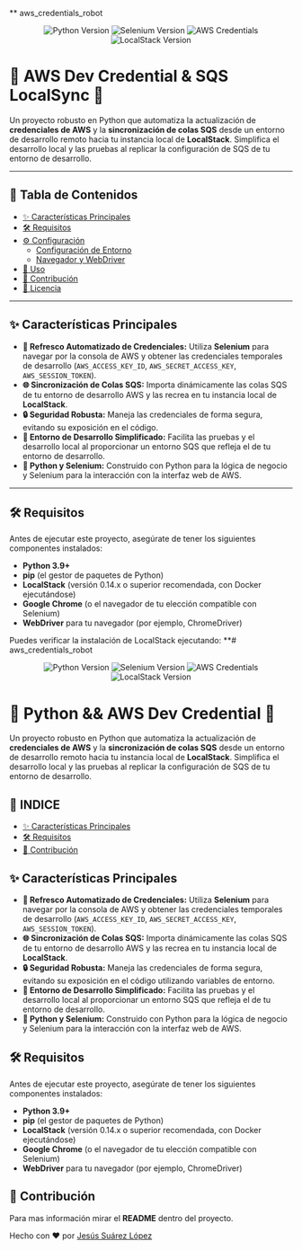 ** aws_credentials_robot


<p align="center">
  <img src="https://img.shields.io/badge/Python-3.9%2B-blue?style=for-the-badge&logo=python" alt="Python Version">
  <img src="https://img.shields.io/badge/Selenium-4.x-green?style=for-the-badge&logo=selenium" alt="Selenium Version">
  <img src="https://img.shields.io/badge/AWS-Credentials-orange?style=for-the-badge&logo=amazon-aws" alt="AWS Credentials">
  <img src="https://img.shields.io/badge/LocalStack-4.x.x-purple?style=for-the-badge&logo=localstack" alt="LocalStack Version">
</p>

# 🚀 AWS Dev Credential & SQS LocalSync 🚀

Un proyecto robusto en Python que automatiza la actualización de **credenciales de AWS** y la **sincronización de colas SQS** desde un entorno de desarrollo remoto hacia tu instancia local de **LocalStack**. Simplifica el desarrollo local y las pruebas al replicar la configuración de SQS de tu entorno de desarrollo.

---

## 🌟 Tabla de Contenidos

* [✨ Características Principales](#-características-principales)
* [🛠️ Requisitos](#%EF%B8%8F-requisitos)
* [⚙️ Configuración](#%EF%B8%8F-configuración)
    * [Configuración de Entorno](#configuración-de-entorno)
    * [Navegador y WebDriver](#navegador-y-webdriver)
* [🚀 Uso](#-uso)
* [🤝 Contribución](#-contribución)
* [📜 Licencia](#-licencia)

---

## ✨ Características Principales

* **🔄 Refresco Automatizado de Credenciales:** Utiliza **Selenium** para navegar por la consola de AWS y obtener las credenciales temporales de desarrollo (`AWS_ACCESS_KEY_ID`, `AWS_SECRET_ACCESS_KEY`, `AWS_SESSION_TOKEN`).
* **🌐 Sincronización de Colas SQS:** Importa dinámicamente las colas SQS de tu entorno de desarrollo AWS y las recrea en tu instancia local de **LocalStack**.
* **🔒 Seguridad Robusta:** Maneja las credenciales de forma segura, evitando su exposición en el código.
* **🧪 Entorno de Desarrollo Simplificado:** Facilita las pruebas y el desarrollo local al proporcionar un entorno SQS que refleja el de tu entorno de desarrollo.
* **🐍 Python y Selenium:** Construido con Python para la lógica de negocio y Selenium para la interacción con la interfaz web de AWS.

---

## 🛠️ Requisitos

Antes de ejecutar este proyecto, asegúrate de tener los siguientes componentes instalados:

* **Python 3.9+**
* **pip** (el gestor de paquetes de Python)
* **LocalStack** (versión 0.14.x o superior recomendada, con Docker ejecutándose)
* **Google Chrome** (o el navegador de tu elección compatible con Selenium)
* **WebDriver** para tu navegador (por ejemplo, ChromeDriver)

Puedes verificar la instalación de LocalStack ejecutando:
**# aws_credentials_robot


<p align="center">
  <img src="https://img.shields.io/badge/Python-3.9%2B-blue?style=for-the-badge&logo=python" alt="Python Version">
  <img src="https://img.shields.io/badge/Selenium-4.x-green?style=for-the-badge&logo=selenium" alt="Selenium Version">
  <img src="https://img.shields.io/badge/AWS-Credentials-orange?style=for-the-badge&logo=amazon-aws" alt="AWS Credentials">
  <img src="https://img.shields.io/badge/LocalStack-4.x.x-purple?style=for-the-badge&logo=localstack" alt="LocalStack Version">
</p>

# 🚀 Python && AWS Dev Credential  🚀

Un proyecto robusto en Python que automatiza la actualización de **credenciales de AWS** y la **sincronización de colas SQS** desde un entorno de desarrollo remoto hacia tu instancia local de **LocalStack**. Simplifica el desarrollo local y las pruebas al replicar la configuración de SQS de tu entorno de desarrollo.


## 🌟 INDICE

* [✨ Características Principales](#-características-principales)
* [🛠️ Requisitos](#%EF%B8%8F-requisitos)
* [🤝 Contribución](#-contribución)


## ✨ Características Principales

* **🔄 Refresco Automatizado de Credenciales:** Utiliza **Selenium** para navegar por la consola de AWS y obtener las credenciales temporales de desarrollo (`AWS_ACCESS_KEY_ID`, `AWS_SECRET_ACCESS_KEY`, `AWS_SESSION_TOKEN`).
* **🌐 Sincronización de Colas SQS:** Importa dinámicamente las colas SQS de tu entorno de desarrollo AWS y las recrea en tu instancia local de **LocalStack**.
* **🔒 Seguridad Robusta:** Maneja las credenciales de forma segura, evitando su exposición en el código utilizando variables de entorno.
* **🧪 Entorno de Desarrollo Simplificado:** Facilita las pruebas y el desarrollo local al proporcionar un entorno SQS que refleja el de tu entorno de desarrollo.
* **🐍 Python y Selenium:** Construido con Python para la lógica de negocio y Selenium para la interacción con la interfaz web de AWS.

## 🛠️ Requisitos

Antes de ejecutar este proyecto, asegúrate de tener los siguientes componentes instalados:

* **Python 3.9+**
* **pip** (el gestor de paquetes de Python)
* **LocalStack** (versión 0.14.x o superior recomendada, con Docker ejecutándose)
* **Google Chrome** (o el navegador de tu elección compatible con Selenium)
* **WebDriver** para tu navegador (por ejemplo, ChromeDriver)

## 🤝 Contribución

Para mas información mirar el **README** dentro del proyecto.



Hecho con ❤️ por [Jesús Suárez López](#-https://github.com/jsuarez1994)
